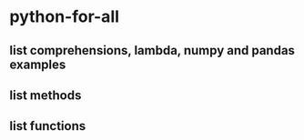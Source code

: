 # python-for-all
## list comprehensions, lambda, numpy and pandas examples
## list methods
## list functions
